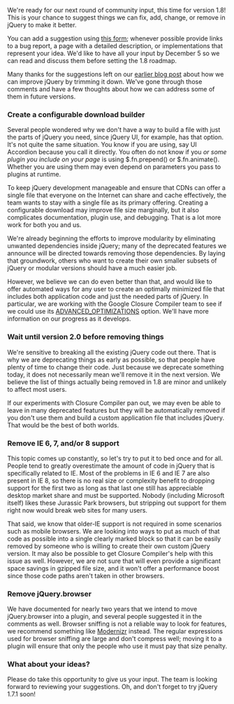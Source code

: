 We're ready for our next round of community input, this time for version
1.8! This is your chance to suggest things we can fix, add, change, or
remove in jQuery to make it better.

You can add a suggestion using [this form](http://goo.gl/d1ebE);
whenever possible provide links to a bug report, a page with a detailed
description, or implementations that represent your idea. We'd like to
have all your input by December 5 so we can read and discuss them before
setting the 1.8 roadmap.

Many thanks for the suggestions left on our [earlier blog
post](http://blog.jquery.com/2011/11/08/building-a-slimmer-jquery/)
about how we can improve jQuery by trimming it down. We've gone through
those comments and have a few thoughts about how we can address some of
them in future versions.

### Create a configurable download builder

Several people wondered why we don't have a way to build a file with
just the parts of jQuery you need, since jQuery UI, for example, has
that option. It's not quite the same situation. You know if you are
using, say UI Accordion because you call it directly. You often do not
know if you *or some plugin you include on your page* is using
\$.fn.prepend() or \$.fn.animate(). Whether you are using them may even
depend on parameters you pass to plugins at runtime.

To keep jQuery development manageable and ensure that CDNs can offer a
single file that everyone on the Internet can share and cache
effectively, the team wants to stay with a single file as its primary
offering. Creating a configurable download may improve file size
marginally, but it also complicates documentation, plugin use, and
debugging. That is a lot more work for both you and us.

We're already beginning the efforts to improve modularity by eliminating
unwanted dependencies inside jQuery; many of the deprecated features we
announce will be directed towards removing those dependencies. By laying
that groundwork, others who want to create their own smaller subsets of
jQuery or modular versions should have a much easier job.

However, we believe we can do even better than that, and would like to
offer automated ways for any user to create an optimally minimized file
that includes both application code and just the needed parts of jQuery.
In particular, we are working with the Google Closure Compiler team to
see if we could use its
[ADVANCED\_OPTIMIZATIONS](http://code.google.com/closure/compiler/docs/api-tutorial3.html)
option. We'll have more information on our progress as it develops.

### Wait until version 2.0 before removing things

We're sensitive to breaking all the existing jQuery code out there. That
is why we are deprecating things as early as possible, so that people
have plenty of time to change their code. Just because we deprecate
something today, it does not necessarily mean we'll remove it in the
next version. We believe the list of things actually being removed in
1.8 are minor and unlikely to affect most users.

If our experiments with Closure Compiler pan out, we may even be able to
leave in many deprecated features but they will be automatically removed
if you don't use them and build a custom application file that includes
jQuery. That would be the best of both worlds.

### Remove IE 6, 7, and/or 8 support

This topic comes up constantly, so let's try to put it to bed once and
for all. People tend to greatly overestimate the amount of code in
jQuery that is specifically related to IE. Most of the problems in IE 6
and IE 7 are also present in IE 8, so there is no real size or
complexity benefit to dropping support for the first two as long as that
last one still has appreciable desktop market share and must be
supported. Nobody (including Microsoft itself) likes these Jurassic Park
browsers, but stripping out support for them right now would break web
sites for many users.

That said, we know that older-IE support is not required in some
scenarios such as mobile browsers. We are looking into ways to put as
much of that code as possible into a single clearly marked block so that
it can be easily removed by someone who is willing to create their own
custom jQuery version. It may also be possible to get Closure Compiler's
help with this issue as well. However, we are not sure that will even
provide a significant space savings in gzipped file size, and it won't
offer a performance boost since those code paths aren't taken in other
browsers.

### Remove jQuery.browser

We have documented for nearly two years that we intend to move
jQuery.browser into a plugin, and several people suggested it in the
comments as well. Browser sniffing is not a reliable way to look for
features, we recommend something like
[Modernizr](http://www.modernizr.com/) instead. The regular expressions
used for browser sniffing are large and don't compress well; moving it
to a plugin will ensure that only the people who use it must pay that
size penalty.

### What about your ideas?

Please do take this opportunity to give us your input. The team is
looking forward to reviewing your suggestions. Oh, and don't forget to
try jQuery 1.7.1 soon!
